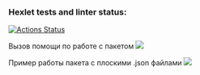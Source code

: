 ### Hexlet tests and linter status:
[![Actions Status](https://github.com/spikers-dev/python-project-lvl2/workflows/hexlet-check/badge.svg)](https://github.com/spikers-dev/python-project-lvl2/actions)

Вызов помощи по работе с пакетом
<a href="https://asciinema.org/a/GLfySNlmfcyoZM4oB0QLGWpcT" target="_blank"><img src="https://asciinema.org/a/GLfySNlmfcyoZM4oB0QLGWpcT.svg" /></a>

Пример работы пакета с плоскими .json файлами 
<a href="https://asciinema.org/a/JyCytK1QvmLEjN2MeOjcWlcMp" target="_blank"><img src="https://asciinema.org/a/JyCytK1QvmLEjN2MeOjcWlcMp.svg" /></a>
